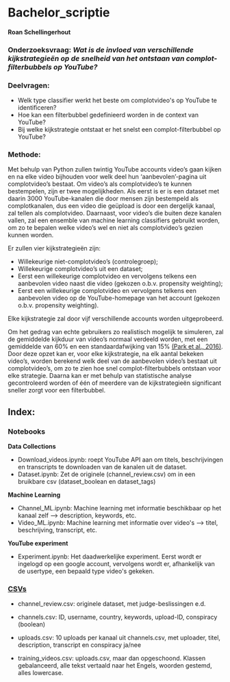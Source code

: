 # Bachelor_scriptie 
#### Roan Schellingerhout

### Onderzoeksvraag: _Wat is de invloed van verschillende kijkstrategieën op de snelheid van het ontstaan van complot-filterbubbels op YouTube?_
### Deelvragen: 
  - Welk type classifier werkt het beste om complotvideo's op YouTube te identificeren?
  - Hoe kan een filterbubbel gedefinieerd worden in de context van YouTube?
  - Bij welke kijkstrategie ontstaat er het snelst een complot-filterbubbel op YouTube?

### Methode:
Met behulp van Python zullen twintig YouTube accounts video’s gaan kijken en na elke video bijhouden voor welk deel hun ‘aanbevolen’-pagina uit complotvideo’s bestaat. Om video’s als complotvideo’s te kunnen bestempelen, zijn er twee mogelijkheden. Als eerst is er is een dataset met daarin 3000 YouTube-kanalen die door mensen zijn bestempeld als complotkanalen, dus een video die geüpload is door een dergelijk kanaal, zal tellen als complotvideo. Daarnaast, voor video’s die buiten deze kanalen vallen, zal een ensemble van machine learning classifiers gebruikt worden, om zo te bepalen welke video’s wel en niet als complotvideo’s gezien kunnen worden. 

Er zullen vier kijkstrategieën zijn:
  - Willekeurige niet-complotvideo’s (controlegroep);
  - Willekeurige complotvideo’s uit een dataset;
  - Eerst een willekeurige complotvideo en vervolgens telkens een aanbevolen video naast die video (gekozen o.b.v. propensity weighting);
  - Eerst een willekeurige complotvideo en vervolgens telkens een aanbevolen video op de YouTube-homepage van het account (gekozen o.b.v. propensity weighting).
 
Elke kijkstrategie zal door vijf verschillende accounts worden uitgeprobeerd.  

Om het gedrag van echte gebruikers zo realistisch mogelijk te simuleren, zal de gemiddelde kijkduur van video’s normaal verdeeld worden, met een gemiddelde van 60% en een standaardafwijking van 15% [(Park et al., 2016)](https://ojs.aaai.org/index.php/ICWSM/article/view/14781/14630). 
Door deze opzet kan er, voor elke kijkstrategie, na elk aantal bekeken video’s, worden berekend welk deel van de aanbevolen video’s bestaat uit complotvideo’s, om zo te zien hoe snel complot-filterbubbels ontstaan voor elke strategie. Daarna kan er met behulp van statistische analyse gecontroleerd worden of één of meerdere van de kijkstrategieën significant sneller zorgt voor een filterbubbel. 

## Index:
### Notebooks  
  **Data Collections**
  - Download_videos.ipynb: roept YouTube API aan om titels, beschrijvingen en transcripts te downloaden van de kanalen uit de dataset.  
  - Dataset.ipynb: Zet de originele (channel_review.csv) om in een bruikbare csv (dataset_boolean en dataset_tags)  
  
  **Machine Learning**
  - Channel_ML.ipynb: Machine learning met informatie beschikbaar op het kanaal zelf --> description, keywords, etc.  
  - Video_ML.ipynb: Machine learning met informatie over video's --> titel, beschrijving, transcript, etc.  

  **YouTube experiment**
  - Experiment.ipynb: Het daadwerkelijke experiment. Eerst wordt er ingelogd op een google account, vervolgens wordt er, afhankelijk van de usertype, een bepaald type video's gekeken. 
  
  
### [CSVs](https://amsuni-my.sharepoint.com/:f:/g/personal/roan_schellingerhout_student_uva_nl/EgvhDGC6LrlInv1OpVVWvG4B_b_u3UR0ev_dKuPhQb0icw?e=uA9ogB)
- channel_review.csv: originele dataset, met judge-beslissingen e.d.  
- channels.csv: ID, username, country, keywords, upload-ID, conspiracy (boolean)  

- uploads.csv: 10 uploads per kanaal uit channels.csv, met uploader, titel, description, transcript en conspiracy ja/nee  
- training_videos.csv: uploads.csv, maar dan opgeschoond. Klassen gebalanceerd, alle tekst vertaald naar het Engels, woorden gestemd, alles lowercase.
